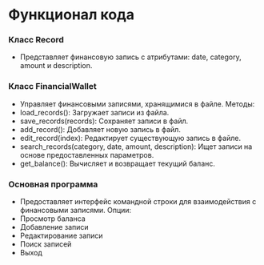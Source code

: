 # Функционал кода
### Класс Record

- Представляет финансовую запись с атрибутами: date, category, amount и description.

### Класс FinancialWallet
- Управляет финансовыми записями, хранящимися в файле.
Методы:
- load_records(): Загружает записи из файла.
- save_records(records): Сохраняет записи в файл.
- add_record(): Добавляет новую запись в файл.
- edit_record(index): Редактирует существующую запись в файле.
- search_records(category, date, amount, description): Ищет записи на основе предоставленных параметров.
- get_balance(): Вычисляет и возвращает текущий баланс.

### Основная программа
- Предоставляет интерфейс командной строки для взаимодействия с финансовыми записями.
Опции:
- Просмотр баланса
- Добавление записи
- Редактирование записи
- Поиск записей
- Выход
